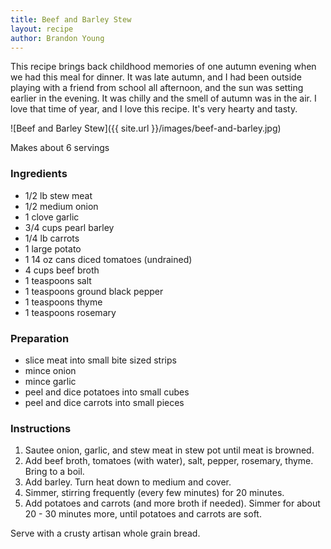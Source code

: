 ```yaml
---
title: Beef and Barley Stew
layout: recipe
author: Brandon Young
---
```

This recipe brings back childhood memories of one autumn evening when we had this meal for dinner.  It was late autumn, and I had been outside playing with a friend from school all afternoon, and the sun was setting earlier in the evening.  It was chilly and the smell of autumn was in the air.  I love that time of year, and I love this recipe.  It's very hearty and tasty.

![Beef and Barley Stew]({{ site.url }}/images/beef-and-barley.jpg)

Makes about 6 servings
### Ingredients
 * 1/2 lb stew meat
 * 1/2 medium onion
 * 1 clove garlic
 * 3/4 cups pearl barley
 * 1/4 lb carrots
 * 1 large potato
 * 1 14 oz cans diced tomatoes (undrained)
 * 4 cups beef broth
 * 1 teaspoons salt
 * 1 teaspoons ground black pepper
 * 1 teaspoons thyme
 * 1 teaspoons rosemary

### Preparation
 * slice meat into small bite sized strips
 * mince onion
 * mince garlic
 * peel and dice potatoes into small cubes
 * peel and dice carrots into small pieces

### Instructions
1. Sautee onion, garlic, and stew meat in stew pot until meat is browned.  
1. Add beef  broth, tomatoes (with water), salt, pepper, rosemary, thyme.  Bring to a boil.  
1. Add barley.  Turn heat down to medium and cover.  
1. Simmer, stirring frequently (every few minutes) for 20 minutes.  
1. Add potatoes and carrots (and more broth if needed).  Simmer for about 20 - 30 minutes more, until potatoes and carrots are soft.

Serve with a crusty artisan whole grain bread.
